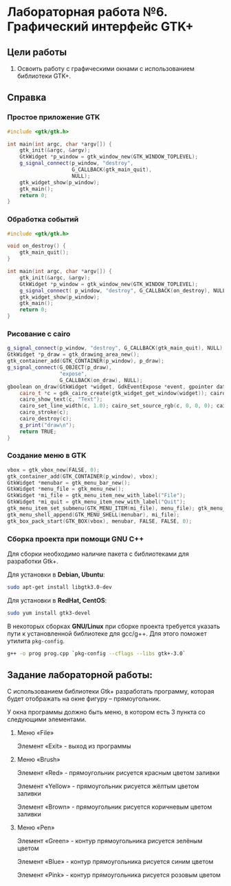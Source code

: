 # Лабораторная работа №6. Графический интерфейс GTK+
## Цели работы
1. Освоить работу с графическими окнами с использованием библиотеки GTK+.
## Справка
### Простое приложение GTK
```cpp
#include <gtk/gtk.h>

int main(int argc, char *argv[]) {
    gtk_init(&argc, &argv);
    GtkWidget *p_window = gtk_window_new(GTK_WINDOW_TOPLEVEL);
    g_signal_connect(p_window, "destroy",
                     G_CALLBACK(gtk_main_quit),
                     NULL);
    gtk_widget_show(p_window);
    gtk_main();
    return 0;
}
```
### Обработка событий
```cpp
#include <gtk/gtk.h>

void on_destroy() {
    gtk_main_quit();
}

int main(int argc, char *argv[]) {
    gtk_init(&argc, &argv);
    GtkWidget *p_window = gtk_window_new(GTK_WINDOW_TOPLEVEL);
    g_signal_connect( p_window, "destroy", G_CALLBACK(on_destroy), NULL);
    gtk_widget_show(p_window);
    gtk_main();
    return 0;
}
```
### Рисование с cairo
```cpp
g_signal_connect(p_window, "destroy", G_CALLBACK(gtk_main_quit), NULL);
GtkWidget *p_draw = gtk_drawing_area_new();
gtk_container_add(GTK_CONTAINER(p_window), p_draw);
g_signal_connect(G_OBJECT(p_draw),
                 "expose",
                 G_CALLBACK(on_draw), NULL);
gboolean on_draw(GtkWidget *widget, GdkEventExpose *event, gpointer data) { 
    cairo_t *c = gdk_cairo_create(gtk_widget_get_window(widget)); cairo_move_to(c, 30, 30);
    cairo_show_text(c, "Text");
    cairo_set_line_width(c, 1.0); cairo_set_source_rgb(c, 0, 0, 0); cairo_rectangle(c, 10, 10, 100, 100);
    cairo_stroke(c);
    cairo_destroy(c);
    g_print("draw\n");
    return TRUE; 
}
```
### Создание меню в GTK
```cpp
vbox = gtk_vbox_new(FALSE, 0);
gtk_container_add(GTK_CONTAINER(p_window), vbox);
GtkWidget *menubar = gtk_menu_bar_new();
GtkWidget *menu_file = gtk_menu_new();
GtkWidget *mi_file = gtk_menu_item_new_with_label("File");
GtkWidget *mi_quit = gtk_menu_item_new_with_label("Quit");
gtk_menu_item_set_submenu(GTK_MENU_ITEM(mi_file), menu_file); gtk_menu_shell_append(GTK_MENU_SHELL(menu_file), mi_quit);
gtk_menu_shell_append(GTK_MENU_SHELL(menubar), mi_file);
gtk_box_pack_start(GTK_BOX(vbox), menubar, FALSE, FALSE, 0);
```
### Сборка проекта при помощи GNU C++
Для сборки необходимо наличие пакета с библиотеками для разработки Gtk+. 

Для установки в **Debian, Ubuntu**:
```sh
sudo apt-get install libgtk3.0-dev
```
Для установки в **RedHat, CentOS**:
```sh
sudo yum install gtk3-devel
```
В некоторых сборках **GNU/Linux** при сборке проекта требуется указать пути к установленной библиотеке для gcc/g++. Для этого поможет утилита `pkg-config`.
```sh
g++ -o prog prog.cpp `pkg-config --cflags --libs gtk+-3.0`
```

## Задание лабораторной работы:
С использованием библиотеки Gtk+ разработать программу, которая будет отображать на окне фигуру – прямоугольник.

У окна программы должно быть меню, в котором есть 3 пункта со следующими элементами.
1. Меню «File»
   
   Элемент «Exit» - выход из программы
2. Меню «Brush»

    Элемент «Red» - прямоугольник рисуется красным цветом заливки
    
    Элемент «Yellow» - прямоугольник рисуется жёлтым цветом заливки

    Элемент «Brown» - прямоугольник рисуется коричневым цветом заливки
3. Меню «Pen»

    Элемент «Green» - контур прямоугольника рисуется зелёным цветом

    Элемент «Blue» - контур прямоугольника рисуется синим цветом

    Элемент «Pink» - контур прямоугольника рисуется розовым цветом
